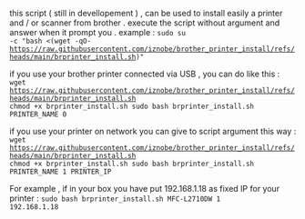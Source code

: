 this script ( still in devellopement ) , can be used to install easily a printer and / or scanner from brother .
execute the script without argument and answer when it prompt you .
example :
<code>sudo su -c "bash <(wget -qO- https://raw.githubusercontent.com/iznobe/brother_printer_install/refs/heads/main/brprinter_install.sh)"</code>

if you use your brother printer connected via USB , you can do like this :
<code>
wget https://raw.githubusercontent.com/iznobe/brother_printer_install/refs/heads/main/brprinter_install.sh
chmod +x brprinter_install.sh
sudo bash brprinter_install.sh   PRINTER_NAME   0</code>

if you use your printer on network you can give to script argument this way :
<code>
wget https://raw.githubusercontent.com/iznobe/brother_printer_install/refs/heads/main/brprinter_install.sh
chmod +x brprinter_install.sh
sudo bash brprinter_install.sh   PRINTER_NAME   1   PRINTER_IP</code>

For example , if in your box you have put 192.168.1.18 as fixed IP for your printer :
<code>sudo bash brprinter_install.sh MFC-L2710DW 1 192.168.1.18</code>
